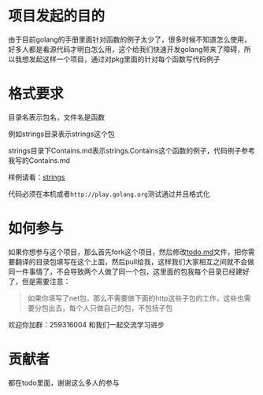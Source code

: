 # 项目发起的目的
由于目前golang的手册里面针对函数的例子太少了，很多时候不知道怎么使用，好多人都是看源代码才明白怎么用，这个给我们快速开发golang带来了障碍，所以我想发起这样一个项目，通过对pkg里面的针对每个函数写代码例子

# 格式要求

目录名表示包名，文件名是函数

例如strings目录表示strings这个包

strings目录下Contains.md表示strings.Contains这个函数的例子，代码例子参考我写的Contains.md 

样例请看：[strings](https://github.com/astaxie/gopkg/tree/master/strings)

代码必须在本机或者`http://play.golang.org`测试通过并且格式化

# 如何参与
如果你想参与这个项目，那么首先fork这个项目，然后修改[todo.md](https://github.com/astaxie/gopkg/blob/master/todo.md)文件，把你需要翻译的目录包填写在这个上面，然后pull给我，这样我们大家相互之间就不会做同一件事情了，不会导致两个人做了同一个包，这里面的包我每个目录已经建好了，但是需要注意：

>如果你填写了net包，那么不需要做下面的http这些子包的工作，这些也需要分包出去，每个人只做自己的包，不包括子包

欢迎你加群：259316004 和我们一起交流学习进步

# 贡献者

都在todo里面，谢谢这么多人的参与


